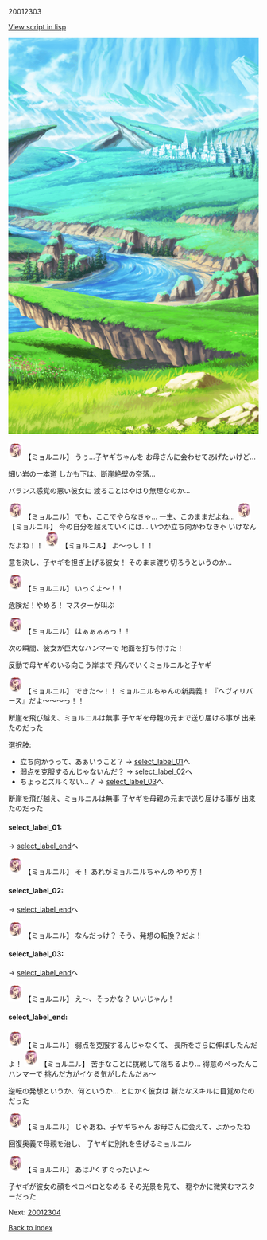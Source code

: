 20012303

[View script in lisp](../scripts/20012303.txt)

![plain.png](../images/backgrounds/plain.png)

<img src="../images/units/200121.png" alt="200121.png" height="34"/>
【ミョルニル】
うぅ…子ヤギちゃんを
お母さんに会わせてあげたいけど…

細い岩の一本道
しかも下は、断崖絶壁の奈落…

バランス感覚の悪い彼女に
渡ることはやはり無理なのか…

<img src="../images/units/200121.png" alt="200121.png" height="34"/>
【ミョルニル】
でも、ここでやらなきゃ…
一生、このままだよね…

<img src="../images/units/200121.png" alt="200121.png" height="34"/>
【ミョルニル】
今の自分を超えていくには…
いつか立ち向かわなきゃ
いけなんだよね！！

<img src="../images/units/200121.png" alt="200121.png" height="34"/>
【ミョルニル】
よ～っし！！

意を決し、子ヤギを担ぎ上げる彼女！
そのまま渡り切ろうというのか…

<img src="../images/units/200121.png" alt="200121.png" height="34"/>
【ミョルニル】
いっくよ～！！

危険だ！やめろ！
マスターが叫ぶ

<img src="../images/units/200121.png" alt="200121.png" height="34"/>
【ミョルニル】
はぁぁぁぁっ！！

次の瞬間、彼女が巨大なハンマーで
地面を打ち付けた！

反動で母ヤギのいる向こう岸まで
飛んでいくミョルニルと子ヤギ

<img src="../images/units/200121.png" alt="200121.png" height="34"/>
【ミョルニル】
できた～！！
ミョルニルちゃんの新奥義！
『ヘヴィリバース』だよ～～～っ！！

断崖を飛び越え、ミョルニルは無事
子ヤギを母親の元まで送り届ける事が
出来たのだった

選択肢:
- 立ち向かうって、あぁいうこと？ → [select_label_01](#select_label_01)へ
- 弱点を克服するんじゃないんだ？ → [select_label_02](#select_label_02)へ
- ちょっとズルくない…？ → [select_label_03](#select_label_03)へ

断崖を飛び越え、ミョルニルは無事
子ヤギを母親の元まで送り届ける事が
出来たのだった

#### select_label_01:
 → [select_label_end](#select_label_end)へ

<img src="../images/units/200121.png" alt="200121.png" height="34"/>
【ミョルニル】
そ！
あれがミョルニルちゃんの
やり方！

#### select_label_02:
 → [select_label_end](#select_label_end)へ

<img src="../images/units/200121.png" alt="200121.png" height="34"/>
【ミョルニル】
なんだっけ？
そう、発想の転換？だよ！

#### select_label_03:
 → [select_label_end](#select_label_end)へ

<img src="../images/units/200121.png" alt="200121.png" height="34"/>
【ミョルニル】
え～、そっかな？
いいじゃん！

#### select_label_end:

<img src="../images/units/200121.png" alt="200121.png" height="34"/>
【ミョルニル】
弱点を克服するんじゃなくて、
長所をさらに伸ばしたんだよ！

<img src="../images/units/200121.png" alt="200121.png" height="34"/>
【ミョルニル】
苦手なことに挑戦して落ちるより…
得意のぺったんこハンマーで
挑んだ方がイケる気がしたんだぁ～

逆転の発想というか、何というか…
とにかく彼女は
新たなスキルに目覚めたのだった

<img src="../images/units/200121.png" alt="200121.png" height="34"/>
【ミョルニル】
じゃあね、子ヤギちゃん
お母さんに会えて、よかったね

回復奥義で母親を治し、
子ヤギに別れを告げるミョルニル

<img src="../images/units/200121.png" alt="200121.png" height="34"/>
【ミョルニル】
あは♪くすぐったいよ～

子ヤギが彼女の顔をペロペロとなめる
その光景を見て、
穏やかに微笑むマスターだった

Next: [20012304](20012304.md)

[Back to index](index.md)
